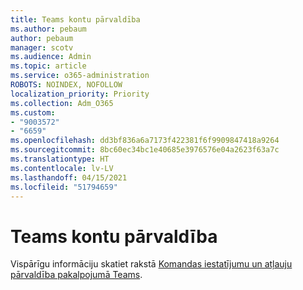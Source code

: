 ```yaml
---
title: Teams kontu pārvaldība
ms.author: pebaum
author: pebaum
manager: scotv
ms.audience: Admin
ms.topic: article
ms.service: o365-administration
ROBOTS: NOINDEX, NOFOLLOW
localization_priority: Priority
ms.collection: Adm_O365
ms.custom:
- "9003572"
- "6659"
ms.openlocfilehash: dd3bf836a6a7173f422381f6f9909847418a9264
ms.sourcegitcommit: 8bc60ec34bc1e40685e3976576e04a2623f63a7c
ms.translationtype: HT
ms.contentlocale: lv-LV
ms.lasthandoff: 04/15/2021
ms.locfileid: "51794659"
---
```

# <a name="managing-teams-accounts"></a>Teams kontu pārvaldība

Vispārīgu informāciju skatiet rakstā [Komandas iestatījumu un atļauju pārvaldība pakalpojumā Teams](https://support.microsoft.com/office/ce053b04-1b8e-4796-baa8-90dc427b3acc#ID0EAABAAA=Desktop).
